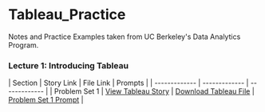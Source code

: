 # Tableau_Practice
Notes and Practice Examples taken from UC Berkeley's Data Analytics Program.


### Lecture 1: Introducing Tableau
| Section | Story Link | File Link | Prompts |
| ------------- | ------------- | ------------- | 
| Problem Set 1 | [View Tableau Story](https://public.tableau.com/profile/gian.millare#!/vizhome/UCBerkeleyDataAnalytics-Lecture1/UCBerkeleyDataAnalytics-Lecture1) | [Download Tableau File](https://github.com/gianmillare/Tableau_Practice/tree/master/lecture_1) | [Problem Set 1 Prompt](https://github.com/gianmillare/Tableau_Practice/blob/master/lecture_1/problems.txt) |
